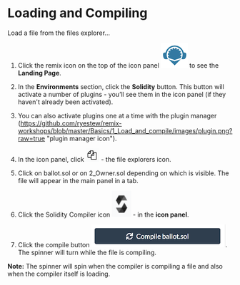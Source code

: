 # Loading and Compiling

Load a file from the files explorer...

1. Click the remix icon on the top of the icon panel
![Remix icon](https://github.com/ryestew/remix-workshops/blob/master/Basics/1_Load_and_compile/images/remix-logo.png?raw=true "Remix icon") to see the **Landing Page**.

2. In the **Environments** section, click the **Solidity** button.  This button will activate a number of plugins - you’ll see them in the icon panel (if they haven't already been activated).

4. You can also activate plugins one at a time with the plugin manager (https://github.com/ryestew/remix-workshops/blob/master/Basics/1_Load_and_compile/images/plugin.png?raw=true "plugin manager icon").

1. In the icon panel, click ![file explorer icon](https://github.com/ryestew/remix-workshops/blob/master/Basics/1_Load_and_compile/images/files1.png?raw=true "file explorer icon") - the file explorers icon.

5. Click on ballot.sol or on 2_Owner.sol depending on which is visible.  The file will appear in the main panel in a tab.

7. Click the Solidity Compiler icon ![solidity compiler icon](https://github.com/ryestew/remix-workshops/blob/master/Basics/1_Load_and_compile/images/solidity1.png?raw=true "solidity compiler icon") - in the **icon panel**.

8. Click the compile button ![compile ballot](https://github.com/ryestew/remix-workshops/blob/master/Basics/1_Load_and_compile/images/compile.png?raw=true "compile ballot"). The spinner will turn while the file is compiling.  

**Note:** The spinner will spin when the compiler is compiling a file and also when the compiler itself is loading.
